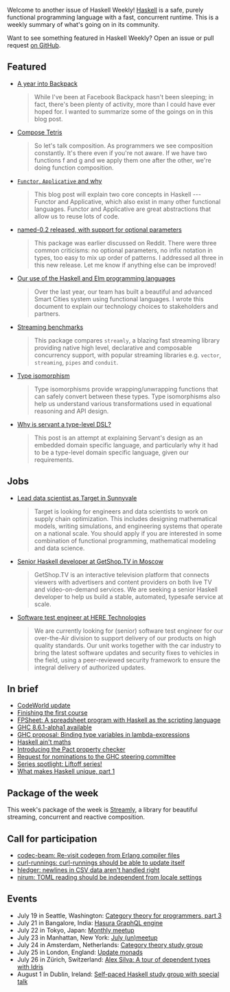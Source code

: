 Welcome to another issue of Haskell Weekly!
[Haskell](https://www.haskell.org) is a safe, purely functional programming language with a fast, concurrent runtime.
This is a weekly summary of what's going on in its community.

Want to see something featured in Haskell Weekly?
Open an issue or pull request [on GitHub](https://github.com/haskellweekly/haskellweekly.github.io).

## Featured

-   [A year into Backpack](http://blog.ezyang.com/2018/07/a-year-into-backpack/)

    > While I've been at Facebook Backpack hasn't been sleeping; in fact, there's been plenty of activity, more than I could have ever hoped for. I wanted to summarize some of the goings on in this blog post.

-   [Compose Tetris](https://medium.com/@fintan.halpenny/compose-tetris-196b70035aff)

    > So let's talk composition. As programmers we see composition constantly. It's there even if you're not aware. If we have two functions f and g and we apply them one after the other, we're doing function composition.

-   [`Functor`, `Applicative` and why](https://medium.com/axiomzenteam/functor-applicative-and-why-8a08f1048d3d)

    > This blog post will explain two core concepts in Haskell --- Functor and Applicative, which also exist in many other functional languages. Functor and Applicative are great abstractions that allow us to reuse lots of code.

-   [named-0.2 released, with support for optional parameters](https://np.reddit.com/r/haskell/comments/8zl0rf/ann_named02_released_with_support_for_optional/)

    > This package was earlier discussed on Reddit. There were three common criticisms: no optional parameters, no infix notation in types, too easy to mix up order of patterns. I addressed all three in this new release. Let me know if anything else can be improved!

-   [Our use of the Haskell and Elm programming languages](https://www.sanityinc.com/articles/why-we-use-haskell-and-elm/)

    > Over the last year, our team has built a beautiful and advanced Smart Cities system using functional languages. I wrote this document to explain our technology choices to stakeholders and partners.

-   [Streaming benchmarks](https://github.com/composewell/streaming-benchmarks/tree/eec7b2cc77eac7bf506ccb12004c8550bf933de4)

    > This package compares `streamly`, a blazing fast streaming library providing native high level, declarative and composable concurrency support, with popular streaming libraries e.g. `vector`, `streaming`, `pipes` and `conduit`.

-   [Type isomorphism](https://kseo.github.io/posts/2016-12-25-type-isomorphism.html)

    > Type isomorphisms provide wrapping/unwrapping functions that can safely convert between these types. Type isomorphisms also help us understand various transformations used in equational reasoning and API design.

-   [Why is servant a type-level DSL?](https://haskell-servant.github.io/posts/2018-07-12-servant-dsl-typelevel.html)

    > This post is an attempt at explaining Servant's design as an embedded domain specific language, and particularly why it had to be a type-level domain specific language, given our requirements.

## Jobs

-   [Lead data scientist as Target in Sunnyvale](https://jobs.target.com/job/sunnyvale/lead-data-scientist-haskell/1118/8215033)

    > Target is looking for engineers and data scientists to work on supply chain optimization. This includes designing mathematical models, writing simulations, and engineering systems that operate on a national scale. You should apply if you are interested in some combination of functional programming, mathematical modeling and data science.

-   [Senior Haskell developer at GetShop.TV in Moscow](http://getshop.tv/ourteam/sr-haskell-developer/)

    > GetShop.TV is an interactive television platform that connects viewers with advertisers and content providers on both live TV and video-on-demand services. We are seeking a senior Haskell developer to help us build a stable, automated, typesafe service at scale.

-   [Software test engineer at HERE Technologies](https://www.here.com/en/careers/jobs/21383/sr-software-test-engineerhaskell-over-air-technology-mf)

    > We are currently looking for (senior) software test engineer for our over-the-Air division to support delivery of our products on high quality standards. Our unit works together with the car industry to bring the latest software updates and security fixes to vehicles in the field, using a peer-reviewed security framework to ensure the integral delivery of authorized updates.

## In brief

-   [CodeWorld update](https://medium.com/@cdsmithus/codeworld-update-july-14-2018-9fa5a2c27102)
-   [Finishing the first course](https://typeclasses.com/news/2018-07-finishing-course)
-   [FPSheet: A spreadsheet program with Haskell as the scripting language](https://github.com/RKlompUU/fpsheet/tree/532a55c92b57ab8153b56fd006d69455a16739e7)
-   [GHC 8.6.1-alpha1 available](https://mail.haskell.org/pipermail/ghc-devs/2018-July/016007.html)
-   [GHC proposal: Binding type variables in lambda-expressions](https://github.com/goldfirere/ghc-proposals/blob/c4cc2501248cefc1ada63a21742a076dd57ae9dc/proposals/0000-type-lambda.rst)
-   [Haskell ain't maths](https://danghica.blogspot.com/2018/07/haskell-aint-maths.html)
-   [Introducing the Pact property checker](https://blog.monic.co/introducing-the-pact-property-checker/)
-   [Request for nominations to the GHC steering committee](https://mail.haskell.org/pipermail/haskell/2018-July/025491.html)
-   [Series spotlight: Liftoff series!](https://mmhaskell.com/blog/2018/7/16/series-spotlight-liftoff-series)
-   [What makes Haskell unique, part 1](https://dzone.com/articles/what-makes-haskell-unique)

## Package of the week

This week's package of the week is [Streamly](https://hackage.haskell.org/package/streamly-0.4.1),
a library for beautiful streaming, concurrent and reactive composition.

## Call for participation

-   [codec-beam: Re-visit codegen from Erlang compiler files](https://github.com/hkgumbs/codec-beam/issues/48)
-   [curl-runnings: curl-runnings should be able to update itself](https://github.com/aviaviavi/curl-runnings/issues/28)
-   [hledger: newlines in CSV data aren't handled right](https://github.com/simonmichael/hledger/issues/841)
-   [nirum: TOML reading should be independent from locale settings](https://github.com/spoqa/nirum/issues/290)

## Events

-   July 19 in Seattle, Washington: [Category theory for programmers, part 3](https://www.meetup.com/SEAHUG/events/252668089/)
-   July 21 in Bangalore, India: [Hasura GraphQL engine](https://www.meetup.com/fosscafe/events/252509919/)
-   July 22 in Tokyo, Japan: [Monthly meetup](https://www.meetup.com/Tokyo-Haskell-Meetup/events/251847120/)
-   July 23 in Manhattan, New York: [July (un)meetup](https://www.meetup.com/ny-purescript/events/252632980/)
-   July 24 in Amsterdam, Netherlands: [Category theory study group](https://www.meetup.com/fp-ams/events/252164249/)
-   July 25 in London, England: [Update monads](https://www.meetup.com/London-Haskell/events/252663087/)
-   July 26 in Z&#xfc;rich, Switzerland: [Alex Silva: A tour of dependent types with Idris](https://www.meetup.com/HaskellerZ/events/251632689/)
-   August 1 in Dublin, Ireland: [Self-paced Haskell study group with special talk](https://www.meetup.com/haskell-dublin-meetup/events/252468400/)
